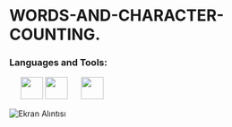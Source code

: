 # WORDS-AND-CHARACTER-COUNTING.

<h3 align="left">Languages and Tools:</h3>
<p>
    <a><img src="https://user-images.githubusercontent.com/108763130/223422027-d8cf0d98-1329-43ba-8b05-507372a9c3b7.png"  width="40" height="40" style="margin-left: 20PX;"></a>
    <a></a> <img src="https://user-images.githubusercontent.com/108763130/223422298-bd30ae8a-0ee7-448f-a4fe-2db638ddcdf8.png"  width="40" height="40" margin-left: 20PX;"></a>
  <a></a><img src="https://user-images.githubusercontent.com/108763130/223422360-70e952df-008b-4bb5-b454-f6e7b1cd6194.png"  width="40" height="40"  style="margin-left: 20PX;"></a>
</p>  


![Ekran Alıntısı](https://user-images.githubusercontent.com/108763130/223418211-6fd160d2-6ead-4682-b9ff-8b8f607e6d80.PNG)
